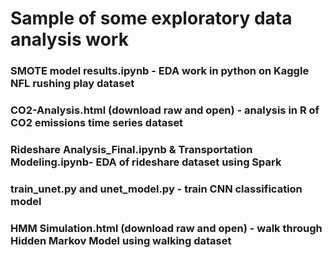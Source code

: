 # Sample of some exploratory data analysis work
### SMOTE model results.ipynb - EDA work in python on Kaggle NFL rushing play dataset
### CO2-Analysis.html (download raw and open) - analysis in R of CO2 emissions time series dataset
### Rideshare Analysis_Final.ipynb & Transportation Modeling.ipynb- EDA of rideshare dataset using Spark
### train_unet.py and unet_model.py - train CNN classification model 
### HMM Simulation.html (download raw and open) - walk through Hidden Markov Model using walking dataset

